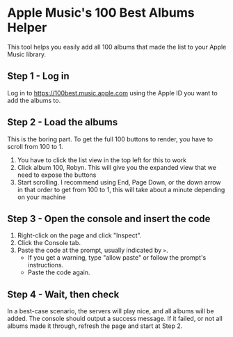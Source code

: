 # Apple Music's 100 Best Albums Helper
This tool helps you easily add all 100 albums that made the list to your Apple Music library.

## Step 1 - Log in
Log in to https://100best.music.apple.com using the Apple ID you want to add the albums to.

## Step 2 - Load the albums
This is the boring part. To get the full 100 buttons to render, you have to scroll from 100 to 1.
1. You have to click the list view in the top left for this to work
2. Click album 100, Robyn. This will give you the expanded view that we need to expose the buttons
3. Start scrolling. I recommend using End, Page Down, or the down arrow in that order to get from 100 to 1, this will take about a minute depending on your machine

## Step 3 - Open the console and insert the code
1. Right-click on the page and click "Inspect".
2. Click the Console tab.
3. Paste the code at the prompt, usually indicated by `>`.
    - If you get a warning, type "allow paste" or follow the prompt's instructions.
    - Paste the code again.

## Step 4 - Wait, then check
In a best-case scenario, the servers will play nice, and all albums will be added. The console should output a success message.
If it failed, or not all albums made it through, refresh the page and start at Step 2.
